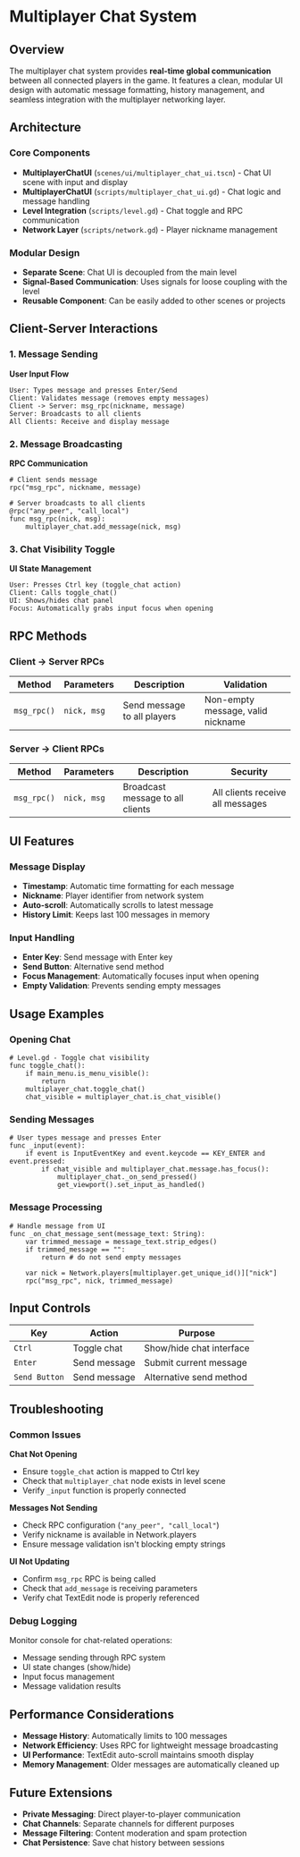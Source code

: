 # Multiplayer Chat System

## Overview

The multiplayer chat system provides **real-time global communication** between all connected players in the game. It features a clean, modular UI design with automatic message formatting, history management, and seamless integration with the multiplayer networking layer.

## Architecture

### Core Components

- **MultiplayerChatUI** (`scenes/ui/multiplayer_chat_ui.tscn`) - Chat UI scene with input and display
- **MultiplayerChatUI** (`scripts/multiplayer_chat_ui.gd`) - Chat logic and message handling
- **Level Integration** (`scripts/level.gd`) - Chat toggle and RPC communication
- **Network Layer** (`scripts/network.gd`) - Player nickname management

### Modular Design

- **Separate Scene**: Chat UI is decoupled from the main level
- **Signal-Based Communication**: Uses signals for loose coupling with the level
- **Reusable Component**: Can be easily added to other scenes or projects

## Client-Server Interactions

### 1. Message Sending

**User Input Flow**
```
User: Types message and presses Enter/Send
Client: Validates message (removes empty messages)
Client -> Server: msg_rpc(nickname, message)
Server: Broadcasts to all clients
All Clients: Receive and display message
```

### 2. Message Broadcasting

**RPC Communication**
```gdscript
# Client sends message
rpc("msg_rpc", nickname, message)

# Server broadcasts to all clients
@rpc("any_peer", "call_local")
func msg_rpc(nick, msg):
    multiplayer_chat.add_message(nick, msg)
```

### 3. Chat Visibility Toggle

**UI State Management**
```
User: Presses Ctrl key (toggle_chat action)
Client: Calls toggle_chat()
UI: Shows/hides chat panel
Focus: Automatically grabs input focus when opening
```

## RPC Methods

### Client → Server RPCs

| Method | Parameters | Description | Validation |
|--------|------------|-------------|------------|
| `msg_rpc()` | `nick, msg` | Send message to all players | Non-empty message, valid nickname |

### Server → Client RPCs

| Method | Parameters | Description | Security |
|--------|------------|-------------|----------|
| `msg_rpc()` | `nick, msg` | Broadcast message to all clients | All clients receive all messages |

## UI Features

### Message Display
- **Timestamp**: Automatic time formatting for each message
- **Nickname**: Player identifier from network system
- **Auto-scroll**: Automatically scrolls to latest message
- **History Limit**: Keeps last 100 messages in memory

### Input Handling
- **Enter Key**: Send message with Enter key
- **Send Button**: Alternative send method
- **Focus Management**: Automatically focuses input when opening
- **Empty Validation**: Prevents sending empty messages

## Usage Examples

### Opening Chat
```gdscript
# Level.gd - Toggle chat visibility
func toggle_chat():
    if main_menu.is_menu_visible():
        return
    multiplayer_chat.toggle_chat()
    chat_visible = multiplayer_chat.is_chat_visible()
```

### Sending Messages
```gdscript
# User types message and presses Enter
func _input(event):
    if event is InputEventKey and event.keycode == KEY_ENTER and event.pressed:
        if chat_visible and multiplayer_chat.message.has_focus():
            multiplayer_chat._on_send_pressed()
            get_viewport().set_input_as_handled()
```

### Message Processing
```gdscript
# Handle message from UI
func _on_chat_message_sent(message_text: String):
    var trimmed_message = message_text.strip_edges()
    if trimmed_message == "":
        return # do not send empty messages

    var nick = Network.players[multiplayer.get_unique_id()]["nick"]
    rpc("msg_rpc", nick, trimmed_message)
```

## Input Controls

| Key | Action | Purpose |
|-----|---------|---------|
| `Ctrl` | Toggle chat | Show/hide chat interface |
| `Enter` | Send message | Submit current message |
| `Send Button` | Send message | Alternative send method |

## Troubleshooting

### Common Issues

**Chat Not Opening**
- Ensure `toggle_chat` action is mapped to Ctrl key
- Check that `multiplayer_chat` node exists in level scene
- Verify `_input` function is properly connected

**Messages Not Sending**
- Check RPC configuration (`"any_peer", "call_local"`)
- Verify nickname is available in Network.players
- Ensure message validation isn't blocking empty strings

**UI Not Updating**
- Confirm `msg_rpc` RPC is being called
- Check that `add_message` is receiving parameters
- Verify chat TextEdit node is properly referenced

### Debug Logging

Monitor console for chat-related operations:
- Message sending through RPC system
- UI state changes (show/hide)
- Input focus management
- Message validation results

## Performance Considerations

- **Message History**: Automatically limits to 100 messages
- **Network Efficiency**: Uses RPC for lightweight message broadcasting
- **UI Performance**: TextEdit auto-scroll maintains smooth display
- **Memory Management**: Older messages are automatically cleaned up

## Future Extensions

- **Private Messaging**: Direct player-to-player communication
- **Chat Channels**: Separate channels for different purposes
- **Message Filtering**: Content moderation and spam protection
- **Chat Persistence**: Save chat history between sessions
